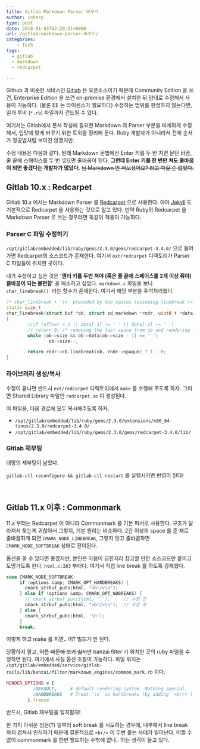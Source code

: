 ```yaml
---
title: Gitlab Markdown Parser 바꾸기
author: interp
type: post
date: 2018-01-03T02:29:21+0000
url: /gitlab-markdown-parser-바꾸기/
categories:
    - Tech
tags:
  - gitlab
  - markdown
  - redcarpet

---
```

Github 과 비슷한 서비스인 [Gitlab](https://about.gitlab.com/) 은 오픈소스이기 때문에 Community Edition 을 쓰건, Enterprise Edition 을 쓰건 on-premise 환경에서 설치한 뒤 맘대로 수정해서 사용이 가능하다. (물론 EE 는 라이센스가 필요하다) 수정하는 범위를 한정하지 않는다면, 일개 루비 (`*.rb`) 파일까지 건드릴 수 있다. 

여기서는 Gitlab에서 문서 작성에 필요한 Markdown 의 Parser 부분을 미세하게 수정해서, 입맛에 맞게 바꾸기 위한 트윅을 정리해 둔다. Ruby 개발자가 아니라서 전체 순서가 정공법처럼 보이진 않겠지만. 

수정 내용은 다음과 같다. 원래 Markdown 문법에선 Enter 키를 두 번 치면 문단 바꿈, 줄 끝에 스페이스를 두 번 넣으면 줄바꿈이 된다. **그런데 Enter 키를 한 번만 쳐도 줄바꿈이 되면 좋겠다는 개발자가 많았다.** ~~님 Markdown 안 써보셨어요? 라고 따질 순 없었다.~~

## Gitlab 10.x : Redcarpet

Gitlab 10.x 에서는 Markdown Parser 를 [Redcarpet](https://github.com/vmg/redcarpet) 으로 사용한다. 아마 [Jekyll](https://jekyllrb-ko.github.io/) 도 기본적으로 Redcarpet 을 사용하는 것으로 알고 있다. 만약 Ruby의 Redcarpet 을 Markdown Parser 로 쓰는 경우라면 똑같이 적용이 가능하다.


### Parser C 파일 수정하기

`/opt/gitlab/embedded/lib/ruby/gems/2.3.0/gems/redcarpet-3.4.0/` 으로 들어가면 Redcarpet의 소스코드가 존재한다. 여기서 `ext/redcarpet` 디렉토리가 Parser C 파일들이 위치한 곳이다.

내가 수정하고 싶은 것은 '**엔터 키를 두번 쳐야 (혹은 줄 끝에 스페이스를 2개 이상 줘야) 줄바꿈이 되는 불편함**' 을 해소하고 싶었다. `markdown.c` 파일을 보니 `char_linebreak()`  라는 함수가 존재한다. 여기서 해당 부분을 주석처리했다.

```cpp
/* char_linebreak • '\n' preceded by two spaces (assuming linebreak != 0) */
static size_t
char_linebreak(struct buf *ob, struct sd_markdown *rndr, uint8_t *data, size_t offset, size_t size)
{
        //if (offset < 2 || data[-1] != ' ' || data[-2] != ' ') 
        // return 0; /* removing the last space from ob and rendering */ 
        while (ob->size && ob->data[ob->size - 1] == ' ')
                ob->size--;

        return rndr->cb.linebreak(ob, rndr->opaque) ? 1 : 0;
}
```

### 라이브러리 생성/복사

수정이 끝나면 반드시 `ext/redcarpet` 디렉토리에서 `make` 를 수행해 주도록 하자. 그러면 Shared Library 파일인 `redcarpet.so` 이 생성된다.

이 파일을, 다음 경로에 모두 복사해주도록 하자.

  * `/opt/gitlab/embedded/lib/ruby/gems/2.3.0/extensions/x86_64-linux/2.3.0/redcarpet-3.4.0/`
  * `/opt/gitlab/embedded/lib/ruby/gems/2.3.0/gems/redcarpet-3.4.0/lib/`

### Gitlab 재부팅

대망의 재부팅이 남았다.
  
`gitlab-ctl reconfigure && gitlab-ctl restart` 를 실행시키면 반영이 된다!

&nbsp;

## Gitlab 11.x 이후 : Commonmark

11.x 부터는 Redcarpet 이 아니라 Commonmark 를 기본 파서로 사용한다. 구조가 달라져서 찾는게 귀찮아서 그렇지, 기본 원리는 비슷하다. 2칸 이상의 space 를 준 채로 줄바꿈하게 되면 `CMARK_NODE_LINEBREAK`, 그렇지 않고 줄바꿈하면 `CMARK_NODE_SOFTBREAK` 상태로 전이된다.

옵션을 쓸 수 있다면 좋겠지만, 본인은 마음이 급한지라 참고할 만한 소스코드만 붙이고 도망가도록 한다. `html.c:283` 부터다. 여기서 직접 line break 를 하도록 강제했다.

```cpp
case CMARK_NODE_SOFTBREAK:
     if (options &amp; CMARK_OPT_HARDBREAKS) {
       cmark_strbuf_puts(html, "<br/>\n");
     } else if (options &amp; CMARK_OPT_NOBREAKS) {
       // cmark_strbuf_putc(html, ' ');     // 수정 전
       cmark_strbuf_puts(html, "<br/>\n");  // 수정 후
     } else {
       cmark_strbuf_putc(html, '\n');
     }
     break;

```

이렇게 하고 make 를 치면.. 어? 빌드가 안 된다.

당황하지 말고, ~~이름 때문에 보기 싫지만~~ banzai filter 가 위치한 곳의 ruby 파일을 수정하면 된다. 여기에서 사실 옵션 조절이 가능하다. 파일 위치는 `/opt/gitlab/embedded/service/gitlab-rails/lib/banzai/filter/markdown_engines/common_mark.rb` 이다.

```ruby
RENDER_OPTIONS = [
          :DEFAULT,     # default rendering system. Nothing special.
          :HARDBREAKS   # Treat `\n` as hardbreaks (by adding `<br/>`).            # 이걸 추가한다.
        ].freeze
```

반드시, Gitlab 재부팅을 잊지말자!

한 가지 아쉬운 점은(?) 일부러 soft break 를 시도하는 경우에, 내부에서 line break 까지 겹쳐서 인식하기 때문에 결론적으로 `<br/>` 이 두번 붙는 사태가 일어난다. 어쩔 수 없이 commonmark 를 한번 빌드하는 수밖에 없나.. 하는 생각이 들고 있다.

